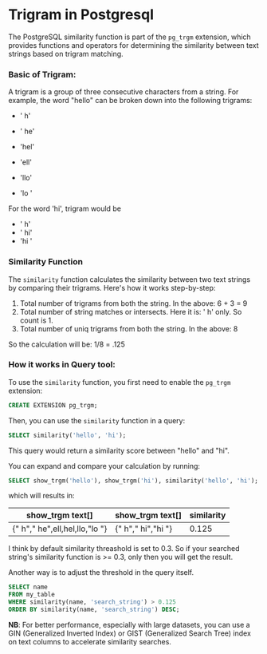 # Trigram in Postgresql

The PostgreSQL similarity function is part of the `pg_trgm` extension, which provides functions and operators for determining the similarity between text strings based on trigram matching. 

### Basic of Trigram:

A trigram is a group of three consecutive characters from a string. For example, the word "hello" can be broken down into the following trigrams:

- '  h'

- ' he'

- 'hel'

- 'ell'

- 'llo'

- 'lo '

  

For the word 'hi', trigram would be

- '  h'
- ' hi'
- 'hi '

### Similarity Function

The `similarity` function calculates the similarity between two text strings by comparing their trigrams. Here's how it works step-by-step:

1. Total number of trigrams from both the string. In the above: 6 + 3 = 9
2. Total number of string matches or intersects. Here it is: '  h' only. So count is 1.
3. Total number of uniq trigrams from both the string. In the above: 8

So the calculation will be: 1/8 = .125

### How it works in Query tool:

To use the `similarity` function, you first need to enable the `pg_trgm` extension:

```sql
CREATE EXTENSION pg_trgm;
```

Then, you can use the `similarity` function in a query:

```sql
SELECT similarity('hello', 'hi');
```

This query would return a similarity score between "hello" and "hi".

You can expand and compare your calculation by running:

```sql
SELECT show_trgm('hello'), show_trgm('hi'), similarity('hello', 'hi');
```

which will results in:

| show_trgm text[]                | show_trgm text[]    | similarity |
| ------------------------------- | ------------------- | ---------- |
| {"  h"," he",ell,hel,llo,"lo "} | {"  h"," hi","hi "} | 0.125      |

I think by default similarity threashold is set to 0.3. So if your searched string's similarity function is >= 0.3, only then you will get the result.

Another way is to adjust the threshold in the query itself.



```sql
SELECT name
FROM my_table
WHERE similarity(name, 'search_string') > 0.125
ORDER BY similarity(name, 'search_string') DESC;
```

**NB**:  For better performance, especially with large datasets, you can use a GIN (Generalized Inverted Index) or GIST (Generalized Search Tree) index on text columns to accelerate similarity searches.
